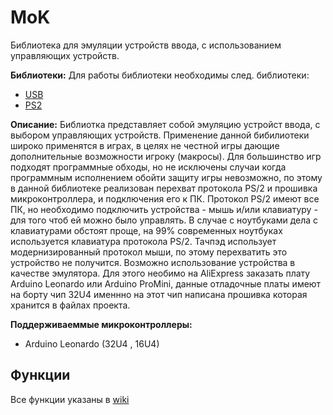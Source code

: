 MoK
=========================

Библиотека для эмуляции устройств ввода, с использованием управляющих устройств.

**Библиотеки:**
Для работы библиотеки необходимы след. библиотеки:
* [USB](https://github.com/GreenBytes95/USB)
* [PS2](https://github.com/GreenBytes95/PS2)

**Описание:**
Библиотка представляет собой эмуляцию устройст ввода, с выбором управляющих устройств.
Применение данной бибилиотеки широко применятся в играх, в целях не честной игры дающие дополнительные возможности игроку (макросы).
Для большинство игр подходят программные обходы, но не исключены случаи когда программным исполнением обойти защиту игры невозможно, по этому в данной библиотеке реализован перехват протокола PS/2 и прошивка микроконтроллера, и подключения его к ПК.
Протокол PS/2 имеют все ПК, но необходимо подключить устройства - мышь и/или клавиатуру - для того чтоб ей можно было управлять. В случае с ноутбуками дела с клавиатурами обстоят проще, на 99% современных ноутбуках используется клавиатура протокола PS/2. Тачпэд использует модернизированный протокол мыши, по этому перехватить это устройство не получится.
Возможно использование устройства в качестве эмулятора. Для этого необимо на AliExpress заказать плату Arduino Leonardo или Arduino ProMini, данные отладочные платы имеют на борту чип 32U4 именнно на этот чип написана прошивка которая хранится в файлах проекта.

**Поддерживаеммые микроконтроллеры:**
* Arduino Leonardo (32U4 , 16U4)

## Функции

Все функции указаны в [wiki](https://github.com/GreenBytes95/MoK/wiki)
